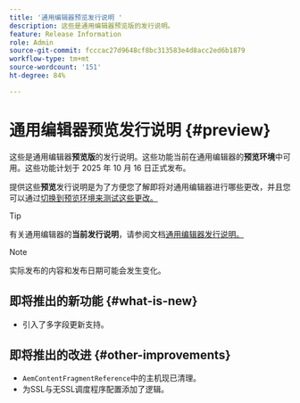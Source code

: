 ```yaml
---
title: '通用编辑器预览发行说明 '
description: 这些是通用编辑器预览版的发行说明。
feature: Release Information
role: Admin
source-git-commit: fcccac27d9648cf8bc313583e4d8acc2ed6b1879
workflow-type: tm+mt
source-wordcount: '151'
ht-degree: 84%

---
```



# 通用编辑器预览发行说明  {#preview}

这些是通用编辑器&#x200B;**预览版**&#x200B;的发行说明。这些功能当前在通用编辑器的&#x200B;**预览环境**&#x200B;中可用。这些功能计划于 2025 年 10 月 16 日正式发布。

提供这些&#x200B;**预览**&#x200B;发行说明是为了方便您了解即将对通用编辑器进行哪些更改，并且您可以通过[切换到预览环境来测试这些更改。](/help/sites-cloud/authoring/universal-editor/navigation.md#user-properties)

>[!TIP]
>
>有关通用编辑器的&#x200B;**当前发行说明**，请参阅文档[通用编辑器发行说明。](/help/release-notes/universal-editor/current.md)

>[!NOTE]
>
>实际发布的内容和发布日期可能会发生变化。

## 即将推出的新功能 {#what-is-new}

* 引入了多字段更新支持。

## 即将推出的改进 {#other-improvements}

* `AemContentFragmentReference`中的主机现已清理。
* 为SSL与无SSL调度程序配置添加了逻辑。
